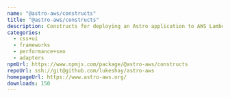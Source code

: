 ```yaml
---
name: "@astro-aws/constructs"
title: "@astro-aws/constructs"
description: Constructs for deploying an Astro application to AWS Lambda
categories:
  - css+ui
  - frameworks
  - performance+seo
  - adapters
npmUrl: https://www.npmjs.com/package/@astro-aws/constructs
repoUrl: ssh://git@github.com/lukeshay/astro-aws
homepageUrl: https://www.astro-aws.org/
downloads: 150
---
```


